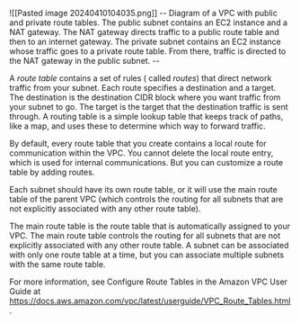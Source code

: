 ![[Pasted image 20240410104035.png]]
-- Diagram of a VPC with public and private route tables. The public subnet contains an EC2 instance and a NAT gateway. The NAT gateway directs traffic to a public route table and then to an internet gateway. The private subnet contains an EC2 instance whose traffic goes to a private route table. From there, traffic is directed to the NAT gateway in the public subnet. --

A *route table* contains a set of rules ( called *routes*) that direct network traffic from your subnet. Each route specifies a destination and a target. The destination is the destination CIDR block where you want traffic from your subnet to go. The target is the target that the destination traffic is sent through. A routing table is a simple lookup table that keeps track of paths, like a map, and uses these to determine which way to forward traffic.

By default, every route table that you create contains a local route for communication within the VPC. You cannot delete the local route entry, which is used for internal communications. But you can customize a route table by adding routes.

Each subnet should have its own route table, or it will use the main route table of the parent VPC (which controls the routing for all subnets that are not explicitly associated with any other route table).

The main route table is the route table that is automatically assigned to your VPC. The main route table controls the routing for all subnets that are not explicitly associated with any other route table. A subnet can be associated with only one route table at a time, but you can associate multiple subnets with the same route table.

For more information, see Configure Route Tables in the Amazon VPC User Guide at
https://docs.aws.amazon.com/vpc/latest/userguide/VPC_Route_Tables.html.